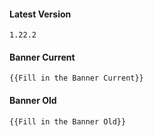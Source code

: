 #### Latest Version

```
1.22.2
```

#### Banner Current

```
{{Fill in the Banner Current}}
```

#### Banner Old

```
{{Fill in the Banner Old}}
```
